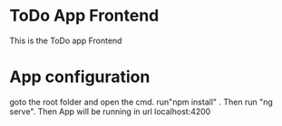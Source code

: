 
# ToDo App Frontend

This is the ToDo app Frontend

# App configuration

goto the root folder and open the cmd. run"npm install" . Then run "ng serve". Then App will be running in url localhost:4200

